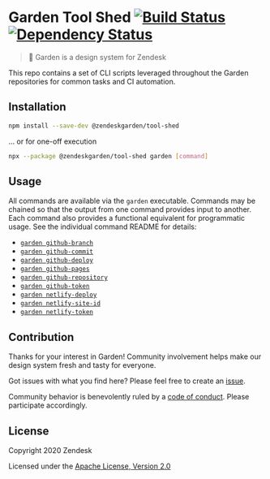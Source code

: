 # Garden Tool Shed [![Build Status][build status badge]][build status link] [![Dependency Status][dependency status badge]][dependency status link]<!-- markdownlint-disable -->

<!-- markdownlint-enable -->

[build status badge]: https://flat.badgen.net/circleci/github/zendeskgarden/tool-shed/master?label=build
[build status link]: https://circleci.com/gh/zendeskgarden/tool-shed/tree/master
[dependency status badge]: https://flat.badgen.net/david/dev/zendeskgarden/tool-shed?label=dependencies
[dependency status link]: https://david-dm.org/zendeskgarden/tool-shed?type=dev

> :seedling: Garden is a design system for Zendesk

This repo contains a set of CLI scripts leveraged throughout the Garden
repositories for common tasks and CI automation.

## Installation

```sh
npm install --save-dev @zendeskgarden/tool-shed
```

... or for one-off execution

```sh
npx --package @zendeskgarden/tool-shed garden [command]
```

## Usage

All commands are available via the `garden` executable. Commands may be
chained so that the output from one command provides input to another. Each
command also provides a functional equivalent for programmatic usage. See
the individual command README for details:

- [`garden github-branch`](src/github/branch)
- [`garden github-commit`](src/github/commit)
- [`garden github-deploy`](src/github/deploy)
- [`garden github-pages`](src/github/pages)
- [`garden github-repository`](src/github/repository)
- [`garden github-token`](src/github/token)
- [`garden netlify-deploy`](src/netlify/deploy)
- [`garden netlify-site-id`](src/netlify/site_id)
- [`garden netlify-token`](src/netlify/token)

## Contribution

Thanks for your interest in Garden! Community involvement helps make our
design system fresh and tasty for everyone.

Got issues with what you find here? Please feel free to create an
[issue](https://github.com/zendeskgarden/tool-shed/issues/new).

Community behavior is benevolently ruled by a [code of
conduct](.github/CODE_OF_CONDUCT.md). Please participate accordingly.

## License

Copyright 2020 Zendesk

Licensed under the [Apache License, Version 2.0](LICENSE.md)
